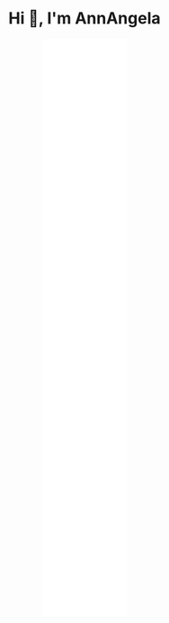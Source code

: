 <h1 align="center">Hi 👋, I'm AnnAngela</h1>

<p align="center"><img src="https://raw.githubusercontent.com/AnnAngela/AnnAngela/master/github-metrics.svg" alt="annangela" /></p>
